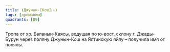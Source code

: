 ```yaml
---
title: ⦗Джунын-[Кош]⒯⦘
tags: [дромоним]
quadrants: [Д9]
---
```


Тропа от хр. Баланын-Каясы, ведущая по ю-вост. склону г. Джады-Бурун через
поляну Джунын-Кош на Ялтинскую яйлу – получила имя от поляны.
